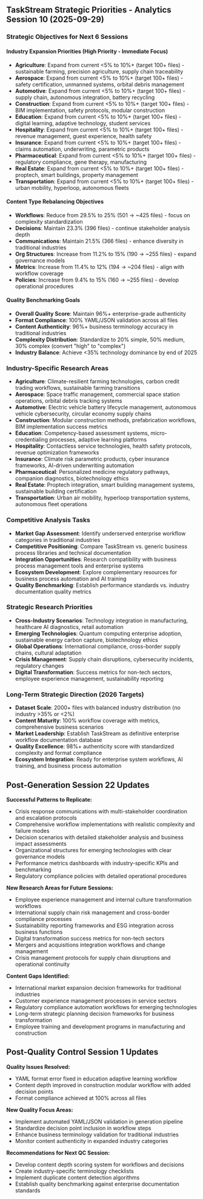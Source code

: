 ## TaskStream Strategic Priorities - Analytics Session 10 (2025-09-29)

### Strategic Objectives for Next 6 Sessions

#### Industry Expansion Priorities (High Priority - Immediate Focus)
- **Agriculture**: Expand from current <5% to 10%+ (target 100+ files) - sustainable farming, precision agriculture, supply chain traceability
- **Aerospace**: Expand from current <5% to 10%+ (target 100+ files) - safety certification, unmanned systems, orbital debris management
- **Automotive**: Expand from current <5% to 10%+ (target 100+ files) - supply chain, autonomous integration, battery recycling
- **Construction**: Expand from current <5% to 10%+ (target 100+ files) - BIM implementation, safety protocols, modular construction
- **Education**: Expand from current <5% to 10%+ (target 100+ files) - digital learning, adaptive technology, student services
- **Hospitality**: Expand from current <5% to 10%+ (target 100+ files) - revenue management, guest experience, health safety
- **Insurance**: Expand from current <5% to 10%+ (target 100+ files) - claims automation, underwriting, parametric products
- **Pharmaceutical**: Expand from current <5% to 10%+ (target 100+ files) - regulatory compliance, gene therapy, manufacturing
- **Real Estate**: Expand from current <5% to 10%+ (target 100+ files) - proptech, smart buildings, property management
- **Transportation**: Expand from current <5% to 10%+ (target 100+ files) - urban mobility, hyperloop, autonomous fleets

#### Content Type Rebalancing Objectives
- **Workflows**: Reduce from 29.5% to 25% (501 → ~425 files) - focus on complexity standardization
- **Decisions**: Maintain 23.3% (396 files) - continue stakeholder analysis depth
- **Communications**: Maintain 21.5% (366 files) - enhance diversity in traditional industries
- **Org Structures**: Increase from 11.2% to 15% (190 → ~255 files) - expand governance models
- **Metrics**: Increase from 11.4% to 12% (194 → ~204 files) - align with workflow coverage
- **Policies**: Increase from 9.4% to 15% (160 → ~255 files) - develop operational procedures

#### Quality Benchmarking Goals
- **Overall Quality Score**: Maintain 96%+ enterprise-grade authenticity
- **Format Compliance**: 100% YAML/JSON validation across all files
- **Content Authenticity**: 96%+ business terminology accuracy in traditional industries
- **Complexity Distribution**: Standardize to 20% simple, 50% medium, 30% complex (convert "high" to "complex")
- **Industry Balance**: Achieve <35% technology dominance by end of 2025

### Industry-Specific Research Areas
- **Agriculture**: Climate-resilient farming technologies, carbon credit trading workflows, sustainable farming transitions
- **Aerospace**: Space traffic management, commercial space station operations, orbital debris tracking systems
- **Automotive**: Electric vehicle battery lifecycle management, autonomous vehicle cybersecurity, circular economy supply chains
- **Construction**: Modular construction methods, prefabrication workflows, BIM implementation success metrics
- **Education**: Competency-based assessment systems, micro-credentialing processes, adaptive learning platforms
- **Hospitality**: Contactless service technologies, health safety protocols, revenue optimization frameworks
- **Insurance**: Climate risk parametric products, cyber insurance frameworks, AI-driven underwriting automation
- **Pharmaceutical**: Personalized medicine regulatory pathways, companion diagnostics, biotechnology ethics
- **Real Estate**: Proptech integration, smart building management systems, sustainable building certification
- **Transportation**: Urban air mobility, hyperloop transportation systems, autonomous fleet operations

### Competitive Analysis Tasks
- **Market Gap Assessment**: Identify underserved enterprise workflow categories in traditional industries
- **Competitive Positioning**: Compare TaskStream vs. generic business process libraries and technical documentation
- **Integration Opportunities**: Research compatibility with business process management tools and enterprise systems
- **Ecosystem Development**: Explore complementary resources for business process automation and AI training
- **Quality Benchmarking**: Establish performance standards vs. industry documentation quality metrics

### Strategic Research Priorities
- **Cross-Industry Scenarios**: Technology integration in manufacturing, healthcare AI diagnostics, retail automation
- **Emerging Technologies**: Quantum computing enterprise adoption, sustainable energy carbon capture, biotechnology ethics
- **Global Operations**: International compliance, cross-border supply chains, cultural adaptation
- **Crisis Management**: Supply chain disruptions, cybersecurity incidents, regulatory changes
- **Digital Transformation**: Success metrics for non-tech sectors, employee experience management, sustainability reporting

### Long-Term Strategic Direction (2026 Targets)
- **Dataset Scale**: 2000+ files with balanced industry distribution (no industry >35% or <2%)
- **Content Maturity**: 100% workflow coverage with metrics, comprehensive business scenarios
- **Market Leadership**: Establish TaskStream as definitive enterprise workflow documentation database
- **Quality Excellence**: 98%+ authenticity score with standardized complexity and format compliance
- **Ecosystem Integration**: Ready for enterprise system workflows, AI training, and business process automation

## Post-Generation Session 22 Updates

**Successful Patterns to Replicate:**
- Crisis response communications with multi-stakeholder coordination and escalation protocols
- Comprehensive workflow implementations with realistic complexity and failure modes
- Decision scenarios with detailed stakeholder analysis and business impact assessments
- Organizational structures for emerging technologies with clear governance models
- Performance metrics dashboards with industry-specific KPIs and benchmarking
- Regulatory compliance policies with detailed operational procedures

**New Research Areas for Future Sessions:**
- Employee experience management and internal culture transformation workflows
- International supply chain risk management and cross-border compliance processes
- Sustainability reporting frameworks and ESG integration across business functions
- Digital transformation success metrics for non-tech sectors
- Mergers and acquisitions integration workflows and change management
- Crisis management protocols for supply chain disruptions and operational continuity

**Content Gaps Identified:**
- International market expansion decision frameworks for traditional industries
- Customer experience management processes in service sectors
- Regulatory compliance automation workflows for emerging technologies
- Long-term strategic planning decision frameworks for business transformation
- Employee training and development programs in manufacturing and construction

## Post-Quality Control Session 1 Updates

**Quality Issues Resolved:**
- YAML format error fixed in education adaptive learning workflow
- Content depth improved in construction modular workflow with added decision points
- Format compliance achieved at 100% across all files

**New Quality Focus Areas:**
- Implement automated YAML/JSON validation in generation pipeline
- Standardize decision point inclusion in workflow steps
- Enhance business terminology validation for traditional industries
- Monitor content authenticity in expanded industry categories

**Recommendations for Next QC Session:**
- Develop content depth scoring system for workflows and decisions
- Create industry-specific terminology checklists
- Implement duplicate content detection algorithms
- Establish quality benchmarking against enterprise documentation standards